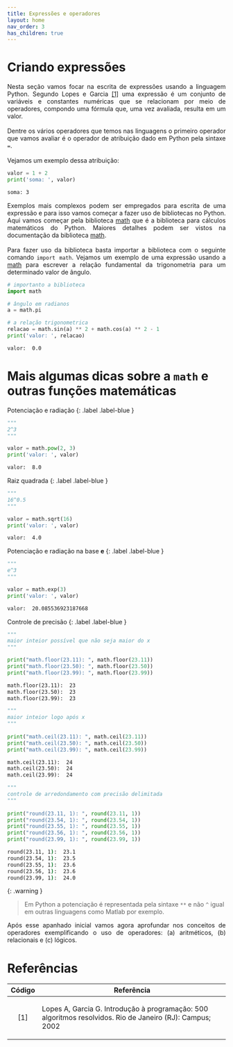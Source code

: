 ```yaml
---
title: Expressões e operadores
layout: home
nav_order: 3
has_children: true
---
```


<!--Don't delete this script-->
<script src = "https://polyfill.io/v3/polyfill.min.js?features=es6"></script>
<script id = "MathJax-script" async src="https://cdn.jsdelivr.net/npm/mathjax@3/es5/tex-mml-chtml.js"></script>
<!--Don't delete this script-->

<h1>Criando expressões</h1>

<p align = "justify">
Nesta seção vamos focar na escrita de expressões usando a linguagem Python. Segundo Lopes e Garcia <a href="#ref1">[1]</a> uma expressão é um conjunto de variáveis e constantes numéricas que se relacionam por meio de operadores, compondo uma fórmula que, uma vez avaliada, resulta em um valor.
<br><br>
Dentre os vários operadores que temos nas linguagens o primeiro operador que vamos avaliar é o operador de atribuição dado em Python pela sintaxe <code>=</code>.
<br><br>
Vejamos um exemplo dessa atribuição:
</p>

```python
valor = 1 + 2
print('soma: ', valor)
```

```cmd
soma: 3
```

<p align = "justify">
Exemplos mais complexos podem ser empregados para escrita de uma expressão e para isso vamos começar a fazer uso de bibliotecas no Python. Aqui vamos começar pela biblioteca <a href="https://docs.python.org/pt-br/3/library/numeric.html" target = "_blank" rel = "noopener noreferrer">math</a> que é a biblioteca para cálculos matemáticos do Python. Maiores detalhes podem ser vistos na documentação da biblioteca <a href="https://docs.python.org/pt-br/3/library/numeric.html" target = "_blank" rel = "noopener noreferrer">math</a>. 
<br><br>
Para fazer uso da biblioteca basta importar a biblioteca com o seguinte comando <code>import math</code>. Vejamos um exemplo de uma expressão usando a <a href="https://docs.python.org/pt-br/3/library/numeric.html" target = "_blank" rel = "noopener noreferrer">math</a> para escrever a relação fundamental da trigonometria para um determinado valor de ângulo.
</p>

```python
# importanto a biblioteca
import math

# ângulo em radianos
a = math.pi

# a relação trigonometrica
relacao = math.sin(a) ** 2 + math.cos(a) ** 2 - 1
print('valor: ', relacao)
```

```cmd
valor:  0.0
```
<h1>Mais algumas dicas sobre a <code>math</code> e outras funções matemáticas</h1>

Potenciação e radiação
{: .label .label-blue }

```python
"""
2^3
"""

valor = math.pow(2, 3)
print('valor: ', valor)
```

```cmd
valor:  8.0
```

Raiz quadrada
{: .label .label-blue }

```python
"""
16^0.5
"""

valor = math.sqrt(16)
print('valor: ', valor)
```

```cmd
valor:  4.0
```

Potenciação e radiação na base **e**
{: .label .label-blue }

```python
"""
e^3
"""

valor = math.exp(3)
print('valor: ', valor)
```

```cmd
valor:  20.085536923187668
```
Controle de precisão
{: .label .label-blue }

```python
"""
maior inteior possível que não seja maior do x
"""

print("math.floor(23.11): ", math.floor(23.11))
print("math.floor(23.50): ", math.floor(23.50))
print("math.floor(23.99): ", math.floor(23.99))
```

```cmd
math.floor(23.11):  23
math.floor(23.50):  23
math.floor(23.99):  23
```

```python
"""
maior inteior logo após x
"""
 
print("math.ceil(23.11): ", math.ceil(23.11))
print("math.ceil(23.50): ", math.ceil(23.50))
print("math.ceil(23.99): ", math.ceil(23.99))
```

```cmd
math.ceil(23.11):  24
math.ceil(23.50):  24
math.ceil(23.99):  24
```

```python
"""
controle de arredondamento com precisão delimitada
"""
 
print("round(23.11, 1): ", round(23.11, 1))
print("round(23.54, 1): ", round(23.54, 1))
print("round(23.55, 1): ", round(23.55, 1))
print("round(23.56, 1): ", round(23.56, 1))
print("round(23.99, 1): ", round(23.99, 1))
```

```cmd
round(23.11, 1):  23.1
round(23.54, 1):  23.5
round(23.55, 1):  23.6
round(23.56, 1):  23.6
round(23.99, 1):  24.0
```

{: .warning }
> Em Python a potenciação é representada pela sintaxe `**` e não `^` igual em outras linguagens como Matlab por exemplo.

<p align = "justify">
Após esse apanhado inicial vamos agora aprofundar nos conceitos de operadores exemplificando o uso de operadores: (a) aritméticos, (b) relacionais e (c) lógicos.
</p>

<h1>Referências</h1>

<table>
    <thead>
        <tr>
            <th>Código</th>
            <th>Referência</th>
        </tr>
    </thead>
    <tbody>
        <tr>
            <td><p align = "center" id = "ref1">[1]</p></td>
            <td><p align = "left">Lopes A, Garcia G. Introdução à programação: 500 algoritmos resolvidos. Rio de Janeiro (RJ): Campus; 2002</p></td>
        </tr>
    </tbody>
</table>